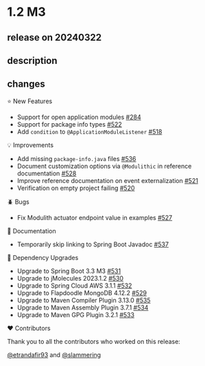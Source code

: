 # 1.2 M3

## release on 20240322

## description

## changes

⭐ New Features

* Support for open application modules <a href="https://github.com/spring-projects/spring-modulith/issues/284" data-hovercard-type="issue" data-hovercard-url="/spring-projects/spring-modulith/issues/284/hovercard">#284</a>
* Support for package info types <a href="https://github.com/spring-projects/spring-modulith/issues/522" data-hovercard-type="issue" data-hovercard-url="/spring-projects/spring-modulith/issues/522/hovercard">#522</a>
* Add <code>condition</code> to <code>@ApplicationModuleListener</code> <a href="https://github.com/spring-projects/spring-modulith/issues/518" data-hovercard-type="issue" data-hovercard-url="/spring-projects/spring-modulith/issues/518/hovercard">#518</a>

💡 Improvements

* Add missing <code>package-info.java</code> files <a href="https://github.com/spring-projects/spring-modulith/issues/536" data-hovercard-type="issue" data-hovercard-url="/spring-projects/spring-modulith/issues/536/hovercard">#536</a>
* Document customization options via <code>@Modulithic</code> in reference documentation <a href="https://github.com/spring-projects/spring-modulith/issues/528" data-hovercard-type="issue" data-hovercard-url="/spring-projects/spring-modulith/issues/528/hovercard">#528</a>
* Improve reference documentation on event externalization <a href="https://github.com/spring-projects/spring-modulith/pull/521" data-hovercard-type="pull_request" data-hovercard-url="/spring-projects/spring-modulith/pull/521/hovercard">#521</a>
* Verification on empty project failing <a href="https://github.com/spring-projects/spring-modulith/issues/520" data-hovercard-type="issue" data-hovercard-url="/spring-projects/spring-modulith/issues/520/hovercard">#520</a>

🪲 Bugs

* Fix Modulith actuator endpoint value in examples <a href="https://github.com/spring-projects/spring-modulith/pull/527" data-hovercard-type="pull_request" data-hovercard-url="/spring-projects/spring-modulith/pull/527/hovercard">#527</a>

📖 Documentation

* Temporarily skip linking to Spring Boot Javadoc <a href="https://github.com/spring-projects/spring-modulith/issues/537" data-hovercard-type="issue" data-hovercard-url="/spring-projects/spring-modulith/issues/537/hovercard">#537</a>

🔨 Dependency Upgrades

* Upgrade to Spring Boot 3.3 M3 <a href="https://github.com/spring-projects/spring-modulith/issues/531" data-hovercard-type="issue" data-hovercard-url="/spring-projects/spring-modulith/issues/531/hovercard">#531</a>
* Upgrade to jMolecules 2023.1.2 <a href="https://github.com/spring-projects/spring-modulith/issues/530" data-hovercard-type="issue" data-hovercard-url="/spring-projects/spring-modulith/issues/530/hovercard">#530</a>
* Upgrade to Spring Cloud AWS 3.1.1 <a href="https://github.com/spring-projects/spring-modulith/issues/532" data-hovercard-type="issue" data-hovercard-url="/spring-projects/spring-modulith/issues/532/hovercard">#532</a>
* Upgrade to Flapdoodle MongoDB 4.12.2 <a href="https://github.com/spring-projects/spring-modulith/issues/529" data-hovercard-type="issue" data-hovercard-url="/spring-projects/spring-modulith/issues/529/hovercard">#529</a>
* Upgrade to Maven Compiler Plugin 3.13.0 <a href="https://github.com/spring-projects/spring-modulith/issues/535" data-hovercard-type="issue" data-hovercard-url="/spring-projects/spring-modulith/issues/535/hovercard">#535</a>
* Upgrade to Maven Assembly Plugin 3.7.1 <a href="https://github.com/spring-projects/spring-modulith/issues/534" data-hovercard-type="issue" data-hovercard-url="/spring-projects/spring-modulith/issues/534/hovercard">#534</a>
* Upgrade to Maven GPG Plugin 3.2.1 <a href="https://github.com/spring-projects/spring-modulith/issues/533" data-hovercard-type="issue" data-hovercard-url="/spring-projects/spring-modulith/issues/533/hovercard">#533</a>

❤️ Contributors

Thank you to all the contributors who worked on this release:

<a class="user-mention notranslate" data-hovercard-type="user" data-hovercard-url="/users/etrandafir93/hovercard" data-octo-click="hovercard-link-click" data-octo-dimensions="link_type:self" href="https://github.com/etrandafir93">@etrandafir93</a> and <a class="user-mention notranslate" data-hovercard-type="user" data-hovercard-url="/users/slammering/hovercard" data-octo-click="hovercard-link-click" data-octo-dimensions="link_type:self" href="https://github.com/slammering">@slammering</a>


